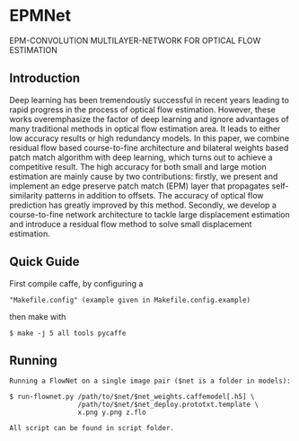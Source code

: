 # EPMNet
EPM-CONVOLUTION MULTILAYER-NETWORK FOR OPTICAL FLOW ESTIMATION

## Introduction
Deep learning has been tremendously successful in recent years leading to rapid progress in the process of optical flow estimation. However, these works overemphasize the factor of deep learning and ignore advantages of many traditional methods in optical flow estimation area. It leads to either low accuracy results or high redundancy models. In this paper, we combine residual flow based course-to-fine architecture and bilateral weights based patch match algorithm with deep learning, which turns out to achieve a competitive result. The high accuracy for both small and large motion estimation are mainly cause by two contributions: firstly, we present and implement an edge preserve patch match (EPM) layer that propagates self-similarity patterns in addition to offsets. The accuracy of optical flow prediction has greatly improved by this method. Secondly, we develop a course-to-fine network architecture to tackle large displacement estimation and introduce a residual flow method to solve small displacement estimation. 


## Quick Guide
First compile caffe, by configuring a

    "Makefile.config" (example given in Makefile.config.example)

then make with

    $ make -j 5 all tools pycaffe
    
    
## Running    
    Running a FlowNet on a single image pair ($net is a folder in models):

    $ run-flownet.py /path/to/$net/$net_weights.caffemodel[.h5] \
                     /path/to/$net/$net_deploy.prototxt.template \
                     x.png y.png z.flo
                     
    All script can be found in script folder.
